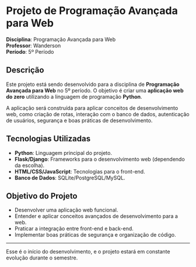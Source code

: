# Projeto de Programação Avançada para Web

**Disciplina**: Programação Avançada para Web  
**Professor**: Wanderson  
**Período**: 5º Período

## Descrição

Este projeto está sendo desenvolvido para a disciplina de **Programação Avançada para Web** no 5º período. O objetivo é criar uma **aplicação web do zero** utilizando a linguagem de programação **Python**.

A aplicação será construída para aplicar conceitos de desenvolvimento web, como criação de rotas, interação com o banco de dados, autenticação de usuários, segurança e boas práticas de desenvolvimento.

## Tecnologias Utilizadas

- **Python**: Linguagem principal do projeto.
- **Flask/Django**: Frameworks para o desenvolvimento web (dependendo da escolha).
- **HTML/CSS/JavaScript**: Tecnologias para o front-end.
- **Banco de Dados**: SQLite/PostgreSQL/MySQL.

## Objetivo do Projeto

- Desenvolver uma aplicação web funcional.
- Entender e aplicar conceitos avançados de desenvolvimento para a web.
- Praticar a integração entre front-end e back-end.
- Implementar boas práticas de segurança e organização de código.

---

Esse é o início do desenvolvimento, e o projeto estará em constante evolução durante o semestre.
